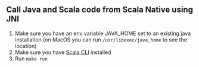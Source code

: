 ## Call Java and Scala code from Scala Native using JNI

1. Make sure you have an env variable JAVA_HOME set to an existing java installation (on MacOS you can run `/usr/libexec/java_home` to see the location)
2. Make sure you have [Scala CLI](https://scala-cli.virtuslab.org/) installed
3. Run `make run`
